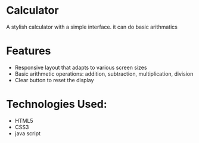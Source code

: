 # Calculator

A stylish calculator with a simple interface. it can do basic arithmatics

# Features
- Responsive layout that adapts to various screen sizes
- Basic arithmetic operations: addition, subtraction, multiplication, division
- Clear button to reset the display

# Technologies Used:
- HTML5
- CSS3
- java script
